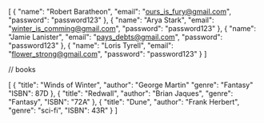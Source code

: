 [
{
"name": "Robert Baratheon",
"email": "ours_is_fury@gmail.com",
"password": "password123"
},
{
"name": "Arya Stark",
"email": "winter_is_comming@gmail.com",
"password": "password123"
},
{
"name": "Jamie Lanister",
"email": "pays_debts@gmail.com",
"password": "password123"
},
{
"name": "Loris Tyrell",
"email": "flower_strong@gmail.com",
"password": "password123"
}
]

// books

[
{
"title": "Winds of Winter",
"author": "George Martin"
"genre": "Fantasy"
"ISBN": 87D
},
{
"title": "Redwall",
"author": "Brian Jaques",
"genre": "Fantasy",
"ISBN": "72A"
},
{
"title": "Dune",
"author": "Frank Herbert",
"genre": "sci-fi",
"ISBN": 43R"
}
]
